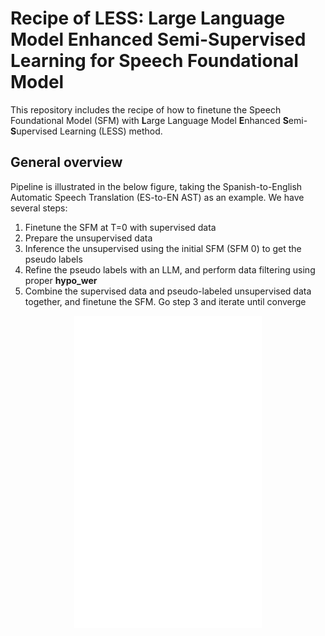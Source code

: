 # Recipe of LESS: Large Language Model Enhanced Semi-Supervised Learning for Speech Foundational Model

This repository includes the recipe of how to finetune the Speech Foundational Model (SFM) with **L**arge Language Model **E**nhanced **S**emi-**S**upervised Learning (LESS) method.  

## General overview

Pipeline is illustrated in the below figure, taking the Spanish-to-English Automatic Speech Translation (ES-to-EN AST) as an example.  We have several steps: 

 1. Finetune the SFM at T=0 with supervised  data
 2. Prepare the unsupervised data 
 3. Inference the unsupervised using the initial SFM (SFM 0) to get the pseudo labels
 4. Refine the pseudo labels with an LLM, and perform data filtering using proper **hypo_wer**
 5. Combine the supervised data and pseudo-labeled unsupervised data together, and finetune the SFM. Go step 3 and iterate until converge
 
<p align="center">
<iframe src="assets/less_pipeline.pdf" height="500" frameborder="0" />
</p>

## Steps
### Prepare the unsupervised data
### Generate the pseudo labels
### Perform LLM requests
### Data filtering
### Finetune the SFM with both supervised and unsupervised data

## Results
## Citation
``` bibtex
@misc{ding2025lesslargelanguagemodel,
      title={LESS: Large Language Model Enhanced Semi-Supervised Learning for Speech Foundational Models}, 
      author={Wen Ding and Fan Qian},
      year={2025},
      eprint={2506.04586},
      archivePrefix={arXiv},
      primaryClass={cs.CL},
      url={https://arxiv.org/abs/2506.04586}, 
}
